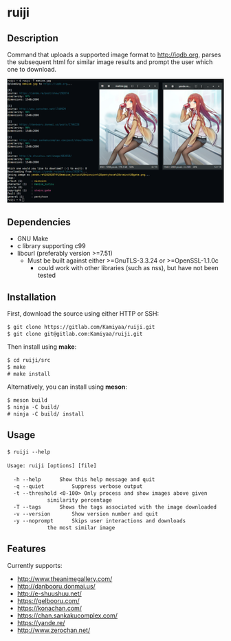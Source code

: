 # ruiji

## Description
Command that uploads a supported image format to http://iqdb.org,
parses the subsequent html for similar image results 
and prompt the user which one to download.

![Alt text](ruiji_screenshot.png?raw=true "ruiji")

## Dependencies
 - GNU Make
 - c library supporting c99
 - libcurl (preferably version >=7.51)
   - Must be built against either >=GnuTLS-3.3.24 or >=OpenSSL-1.1.0c
     - could work with other libraries (such as nss), but have not been tested

## Installation
First, download the source using either HTTP or SSH: 
```
$ git clone https://gitlab.com/Kamiyaa/ruiji.git
$ git clone git@gitlab.com:Kamiyaa/ruiji.git
```
Then install using **make**:
```
$ cd ruiji/src
$ make
# make install
```
Alternatively, you can install using **meson**:
```
$ meson build
$ ninja -C build/
# ninja -C build/ install
```

## Usage
```
$ ruiji --help

Usage: ruiji [options] [file]

  -h --help		 Show this help message and quit
  -q --quiet		 Suppress verbose output
  -t --threshold <0-100> Only process and show images above given
			 similarity percentage
  -T --tags		 Shows the tags associated with the image downloaded
  -v --version		 Show version number and quit
  -y --noprompt		 Skips user interactions and downloads
			 the most similar image
```

## Features
Currently supports:
 - http://www.theanimegallery.com/ 
 - http://danbooru.donmai.us/
 - http://e-shuushuu.net/
 - https://gelbooru.com/
 - https://konachan.com/
 - https://chan.sankakucomplex.com/
 - https://yande.re/
 - http://www.zerochan.net/
